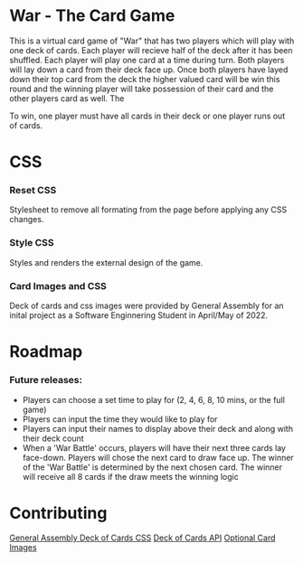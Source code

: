 # War - The Card Game
This is a virtual card game of "War" that has two players which will play with one deck of cards. Each player will recieve half of the deck after it has been shuffled. Each player will play one card at a time during turn. Both players will lay down a card from their deck face up. Once both players have layed down their top card from the deck the higher valued card will be win this round and the winning player will take possession of their card and the other players card as well. The

To win, one player must have all cards in their deck or one player runs out of cards. 

# CSS
### Reset CSS
Stylesheet to remove all formating from the page before applying any CSS changes.
### Style CSS
Styles and renders the external design of the game.
### Card Images and CSS 
Deck of cards and css images were provided by General Assembly for an inital project as a Software Enginnering Student in April/May of 2022.

# Roadmap
### Future releases: 
- Players can choose a set time to play for (2, 4, 6, 8, 10 mins, or the full game)
- Players can input the time they would like to play for
- Players can input their names to display above their deck and along with their deck count
- When a 'War Battle' occurs, players will have their next three cards lay face-down. Players will chose the next card to draw face up. The winner of the 'War Battle' is determined by the next chosen card. The winner will receive all 8 cards if the draw meets the winning logic

# Contributing
[General Assembly Deck of Cards CSS](https://git.generalassemb.ly/Flex-322/card-deck-css)
[Deck of Cards API](https://deckofcardsapi.com/)
[Optional Card Images](https://tekeye.uk/playing_cards/svg-playing-cards)